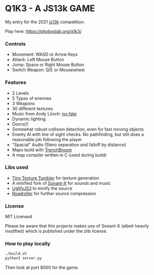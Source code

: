 # Q1K3 - A JS13k GAME

My entry for the 2021 [js13k](https://js13kgames.com/) competition.

Play here: https://phoboslab.org/q1k3/

### Controls
- Movement: WASD or Arrow Keys
- Attack: Left Mouse Button
- Jump: Space or Right Mouse Button
- Switch Weapon: Q/E or Mousewheel

### Features
- 2 Levels
- 5 Types of enemies
- 3 Weapons
- 30 different textures
- Music from Andy Lösch: [no-fate](http://no-fate.net/)
- Dynamic lighting
- Doors(!)
- Somewhat robust collision detection, even for fast moving objects
- Enemy AI with line of sight checks. No pathfinding, but still does a reasonable job following the player
- "Spacial" Audio (Stero separation and falloff by distance)
- Maps build with [TrenchBroom](https://trenchbroom.github.io/)
- A map compiler written in C (used during build)

### Libs used
- [Tiny Texture Tumbler](https://github.com/phoboslab/ttt) for texture generation
- A minified fork of [Sonant-X](https://github.com/nicolas-van/sonant-x) for sounds and music
- [UglifyJS3](https://www.npmjs.com/package/uglify-js) to minify the source
- [Roadroller](https://github.com/lifthrasiir/roadroller/) for further source compression


### License
MIT Licensed

Please be aware that this projects makes use of Sonant-X (albeit heavily modified) 
which is published under the zlib license.

### How to play locally
```bash
./build.sh
python3 server.py
```
Then look at port 8000 for the game.

